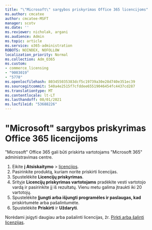 ```yaml
---
title: "\"Microsoft\" sargybos priskyrimas Office 365 licencijoms"
ms.author: cmcatee
author: cmcatee-MSFT
manager: scotv
ms.date: ''
ms.reviewer: nicholak, argani
ms.audience: Admin
ms.topic: article
ms.service: o365-administration
ROBOTS: NOINDEX, NOFOLLOW
localization_priority: Normal
ms.collection: Adm_O365
ms.custom:
- commerce_licensing
- "9003019"
- "5778"
ms.openlocfilehash: 803455035383dcf5c19739a30e28d740e351ec39
ms.sourcegitcommit: 540a4e2515f7cfddee65519046454fc4437cd287
ms.translationtype: MT
ms.contentlocale: lt-LT
ms.lasthandoff: 08/01/2021
ms.locfileid: "53688226"
---
```

# <a name="assign-microsoft-defender-for-office-365-licenses"></a>"Microsoft" sargybos priskyrimas Office 365 licencijoms

"Microsoft" Office 365 gali būti priskirta vartotojams "Microsoft 365" administravimas centre.

1. Eikite **į Atsiskaitymo**  >  [licencijos](https://go.microsoft.com/fwlink/p/?linkid=842264).
2. Pasirinkite produktą, kuriam norite priskirti licencijas.
3. Spustelėkite **Licencijų priskyrimas**.
4. Srityje **Licencijų priskyrimas vartotojams**  pradėkite vesti vartotojo vardą ir pasirinkite jį iš rezultatų. Vienu metu galima įtraukti iki 20 vartotojų.
5. Spustelėkite **Įjungti arba išjungti programėles ir paslaugas, kad**  priskirtumėte arba pašalintumėte.
6. Spustelėkite **Priskirti** ir  **Uždaryti**.

Norėdami įsigyti daugiau arba pašalinti licencijas, žr. [Pirkti arba šalinti licenzijas](/microsoft-365/commerce/licenses/buy-licenses#buy-or-remove-licenses-for-your-business-subscription).
